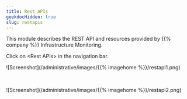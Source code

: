 ```yaml
---
title: Rest APIs
geekdocHidden: true
slug: restapis
---
```


This module describes the REST API and resources provided by {{% company %}} Infrastructure Monitoring.

Click on \<Rest APIs> in the navigation bar.

![Screenshot](/administrative/images/{{% imagehome %}}/restapi1.png)

&nbsp;

![Screenshot](/administrative/images/{{% imagehome %}}/restapi2.png)
